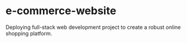 # e-commerce-website
Deploying full-stack web development project to create a robust online shopping platform.
